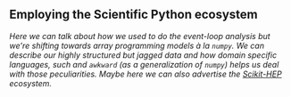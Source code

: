 ## Employing the Scientific Python ecosystem

_Here we can talk about how we used to do the event-loop analysis but we're shifting towards array programming models à la `numpy`.
We can describe our highly structured but jagged data and how domain specific languages, such and `awkward` (as a generalization of `numpy`) helps us deal with those peculiarities.
Maybe here we can also advertise the [Scikit-HEP](https://scikit-hep.org/) ecosystem._
